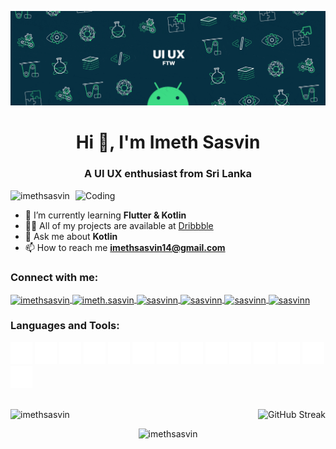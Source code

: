 ![MasterHead](https://github.com/ImethSasvin/ImethSasvin/blob/main/2000_600px-ezgif.com-optimize.gif)

<h1 align="center">Hi 👋, I'm Imeth Sasvin</h1>
<h3 align="center">A UI UX enthusiast from Sri Lanka</h3>
<img align="right" alt="Coding" width="400" src="https://media.giphy.com/media/F35bkfqCw7ooKBmjln/giphy.gif">

<p align="left"> 
  <img src="https://komarev.com/ghpvc/?username=imethsasvin&label=Profile%20views&color=0e75b6&style=flat" alt="imethsasvin" /> 
</p>

- 🌱 I’m currently learning **Flutter & Kotlin**
- 👨‍💻 All of my projects are available at <a href="https://dribbble.com/Sasvinn" target="_blank">Dribbble</a>
- 💬 Ask me about **Kotlin**
- 📫 How to reach me **imethsasvin14@gmail.com**

<h3 align="left">Connect with me:</h3>
<p align="left">
  <a href="https://linkedin.com/in/imethsasvin" target="blank">
    <img align="center" src="https://raw.githubusercontent.com/rahuldkjain/github-profile-readme-generator/master/src/images/icons/Social/linked-in-alt.svg" alt="imethsasvin" height="30" width="30" />
  </a>
  <a href="https://fb.com/imeth.sasvin" target="blank">
    <img align="center" src="https://raw.githubusercontent.com/rahuldkjain/github-profile-readme-generator/master/src/images/icons/Social/facebook.svg" alt="imeth.sasvin" height="30" width="30" />
  </a>
  <a href="https://instagram.com/sasvinn" target="blank">
    <img align="center" src="https://raw.githubusercontent.com/rahuldkjain/github-profile-readme-generator/master/src/images/icons/Social/instagram.svg" alt="sasvinn" height="30" width="30" />
  </a>
  <a href="https://dribbble.com/sasvinn" target="blank">
    <img align="center" src="https://raw.githubusercontent.com/rahuldkjain/github-profile-readme-generator/master/src/images/icons/Social/dribbble.svg" alt="sasvinn" height="30" width="30" />
  </a>
  <a href="https://www.behance.net/sasvinn" target="blank">
    <img align="center" src="https://raw.githubusercontent.com/rahuldkjain/github-profile-readme-generator/master/src/images/icons/Social/behance.svg" alt="sasvinn" height="30" width="30" />
  </a>
  <a href="https://www.hackerrank.com/sasvinn" target="blank">
    <img align="center" src="https://raw.githubusercontent.com/rahuldkjain/github-profile-readme-generator/master/src/images/icons/Social/hackerrank.svg" alt="sasvinn" height="30" width="30" />
  </a>
</p>

<h3 align="left">Languages and Tools:</h3>
<p align="left">
  <img src="https://github.com/ImethSasvin/ImethSasvin/blob/main/icons8-java.svg" alt="java" width="35" height="35"/> 
  <img src="https://github.com/ImethSasvin/ImethSasvin/blob/main/icons8-python.svg" alt="python" width="35" height="35"/> 
  <img src="https://github.com/ImethSasvin/ImethSasvin/blob/main/icons8-kotlin.svg" alt="kotlin" width="35" height="35"/> 
  <img src="https://github.com/ImethSasvin/ImethSasvin/blob/main/icons8-flutter.svg" alt="flutter" width="35" height="35"/> 
  <img src="https://github.com/ImethSasvin/ImethSasvin/blob/main/icons8-dart.svg" alt="dart" width="35" height="35"/> 
  <img src="https://github.com/ImethSasvin/ImethSasvin/blob/main/icons8-swift.svg" alt="swift" width="35" height="35"/> 
  <img src="https://github.com/ImethSasvin/ImethSasvin/blob/main/icons8-html5.svg" alt="html5" width="35" height="35"/> 
  <img src="https://github.com/ImethSasvin/ImethSasvin/blob/main/icons8-css.svg" alt="css3" width="35" height="35"/> 
  <img src="https://github.com/ImethSasvin/ImethSasvin/blob/main/icons8-adobe-illustrator.svg" alt="illustrator" width="35" height="35"/> 
  <img src="https://github.com/ImethSasvin/ImethSasvin/blob/main/icons8-adobe-photoshop.svg" alt="photoshop" width="35" height="35"/> 
  <img src="https://github.com/ImethSasvin/ImethSasvin/blob/main/icons8-figma%20(1).svg" alt="figma" width="35" height="35"/> 
  <img src="https://github.com/ImethSasvin/ImethSasvin/blob/main/icons8-adobe-xd.svg" alt="xd" width="35" height="35"/> 
  <img src="https://github.com/ImethSasvin/ImethSasvin/blob/main/icons8-android.svg" alt="android" width="35" height="35"/> 
  <img src="https://github.com/ImethSasvin/ImethSasvin/blob/main/icons8-apple.svg" alt="IOS" width="35" height="35"/>
</p>

<br>

<!-- GitHub Stats and Streak -->
<div align="center">
  <div style="display: flex; justify-content: space-between; width: 100%;">
    <img src="https://github-readme-stats.vercel.app/api?username=imethsasvin&show_icons=true&locale=en&bg_color=151515&text_color=FFFFFF" alt="imethsasvin" style="margin-right: 10px;"/>
    <img src="https://streak-stats.demolab.com/?user=ImethSasvin&theme=dark" alt="GitHub Streak" />
  </div>
</div>

<!-- Most Used Languages -->
<p align="center">
  <img src="https://github-readme-stats.vercel.app/api/top-langs?username=imethsasvin&show_icons=true&locale=en&layout=compact&bg_color=151515&text_color=FFFFFF" alt="imethsasvin" />
</p>

